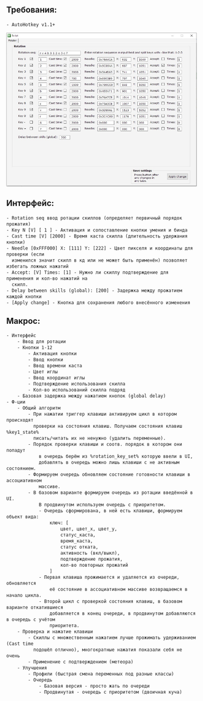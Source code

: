 ## Требования:
    - AutoHotkey v1.1+
<p align="center">
    <img src="imgs/interface.jpg" width="750" title="interface">
</p>

## Интерфейс:
    - Rotation seq ввод ротации скиллов (определяет первичный порядок прожатия)
    - Key N [V] [ 1 ] - Активация и сопоставление кнопки умения и бинда
    - Cast time [V] [2000] - Время каста скилла (длительность удержания кнопки)
    - Needle [0xFFF000] X: [111] Y: [222] - Цвет пикселя и координаты для проверки (если
      изменился значит скилл в кд или не может быть применён) позволяет избегать ложных нажатий
    - Accept: [V] Times: [1] - Нужно ли скиллу подтверждение для применения и кол-во нажатий на
      скилл.
    - Delay between skills (global): [200] - Задержка между прожатием каждой кнопки
    - [Apply change] - Кнопка для сохранения любого внесённого изменения
## Макрос:
    - Интерфейс
        - Ввод для ротации
        - Кнопки 1-12
            - Активация кнопки
            - Ввод кнопки
            - Ввод времени каста
            - Цвет иглы
            - Ввод координат иглы
            - Подтверждение использования скилла
            - Кол-во использований скилла подряд
        - Базовая задержка между нажатием кнопок (global delay)
    - Ф-ции
        - Общий алгоритм
            - При нажатии триггер клавиши активируем цикл в котором происходят
              проверки на состояния клавиш. Получаем состояния клавиш %key1_state%
              писать/читать их не ненужно (удалить переменные).
            - Порядок проверки клавиши и соотв. порядок в котором они попадут
                в очередь берём из %rotation_key_set% которую ввели в UI,
                добавлять в очередь можно лишь клавиши с не активным состоянием.
            - Формируем очередь обновляем состояние готовности клавиши в ассоциативном
                массиве.
            - В базовом варианте формируем очередь из ротации введённой в UI. 
                В продвинутом используем очередь с приоритетом.
                - Очередь сформирована, в ней есть клавиши, формируем объект вида:
                    ключ: [
                        цвет, цвет_х, цвет_у,
                        статус_каста,
                        время_каста,
                        статус отката,
                        активность (вкл/выкл),
                        подтверждение прожатия,
                        кол-во повторных прожатий
                    ]
                - Первая клавиша прожимается и удаляется из очереди, обновляется
                    её состояние в ассоциативном массиве возвращаемся в начало цикла.
                - Второй цикл с проверкой состояния клавиш, в базовом варианте откатившиеся
                    добавляется в конец очереди, в продвинутом добавляются в очередь с учётом
                    приоритета.
        - Проверка и нажатие клавиши
            - Скиллы с множественным нажатием лучше прожимать удерживанием (Cast time 
              подошёл отлично), многократные нажатия показали себя не очень
            - Применение с подтверждением (метеора)
        - Улучшения
            - Профили (быстрая смена переменных под разные классы)
            - Очередь
                - Базовая версия - просто жать по очереди
                - Продвинутая - очередь с приоритетом (двоичная куча)
